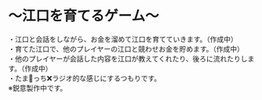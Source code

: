 # 〜江口を育てるゲーム〜  
・江口と会話をしながら、お金を溜めて江口を育てていきます。（作成中）  
・育てた江口で、他のプレイヤーの江口と競わせお金を貯めます。（作成中）  
・他のプレイヤーが会話した内容を江口が教えてくれたり、後ろに流れたりします。（作成中）  
・たま🥚っち❌ラジオ的な感じにするつもりです。  
※鋭意製作中です。  
